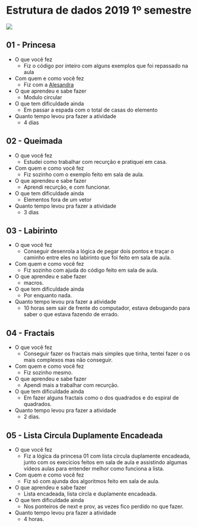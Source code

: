 # Estrutura de dados 2019 1º semestre

![](https://avatars1.githubusercontent.com/u/26174031?s=400&v=4)

## 01 - Princesa

- O que você fez
    - Fiz o código por inteiro com alguns exemplos que foi repassado na aula
- Com quem e como você fez
    - Fiz com a [Alesandra](https://github.com/alessandraoli18/ed-2019-s1)
- O que aprendeu e sabe fazer
    - Modulo circular
- O que tem dificuldade ainda
    - Em passar a espada com o total de casas do elemento
- Quanto tempo levou pra fazer a atividade
    - 4 dias

## 02 - Queimada

- O que você fez
    - Estudei como trabalhar com recurção e pratiquei em casa.
- Com quem e como você fez
    - Fiz sozinho com o exemplo feito em sala de aula.
- O que aprendeu e sabe fazer
    - Aprendi recurção, e com funcionar.
- O que tem dificuldade ainda
    - Elementos fora de um vetor
- Quanto tempo levou pra fazer a atividade
    - 3 dias

## 03 - Labirinto

- O que você fez
    - Conseguir desenrola a lógica de pegar dois pontos e traçar o caminho entre eles no labirinto que foi feito em sala de aula.
- Com quem e como você fez
    - Fiz sozinho com ajuda do código feito em sala de aula.
- O que aprendeu e sabe fazer
    - macros.
- O que tem dificuldade ainda
    - Por enquanto nada.
- Quanto tempo levou pra fazer a atividade
    - 10 horas sem sair de frente do computador, estava debugando para saber o que estava fazendo de errado.

## 04 - Fractais

- O que você fez
    - Conseguir fazer os fractais mais simples que tinha, tentei fazer o os mais complexos mas não conseguir.
- Com quem e como você fez
    - Fiz sozinho mesmo.
- O que aprendeu e sabe fazer
    - Apendi mais a trabalhar com recurção.
- O que tem dificuldade ainda
    - Em fazer alguns fractais como o dos quadrados e do espiral de quadrados.
- Quanto tempo levou pra fazer a atividade
    - 2 dias.

## 05 - Lista Circula Duplamente Encadeada

- O que você fez
    - Fiz a lógica da princesa 01 com lista circula duplamente encadeada, junto com os execicios feitos em sala de aula e assistindo algumas vídeos aulas para entender melhor como funciona a lista.
- Com quem e como você fez
    - Fiz só com ajunda dos algoritmos feito em sala de aula.
- O que aprendeu e sabe fazer
    - Lista encadeada, lista circla e duplamente encadeada.
- O que tem dificuldade ainda
    - Nos ponteiros de next e prov, as vezes fico perdido no que fazer.
- Quanto tempo levou pra fazer a atividade
    - 4 horas.